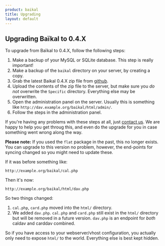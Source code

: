 ```yaml
---
product: baikal 
title: Upgrading
layout: default
---
```


Upgrading Baïkal to 0.4.X
-------------------------

To upgrade from Baïkal to 0.4.X, follow the following steps:

1. Make a backup of your MySQL or SQLite database. This step is really important!
2. Make a backup of the `baikal` directory on your server, by creating a copy.
3. Grab the latest Baikal 0.4.X zip file from [github][1].
4. Upload the contents of the zip file to the server, but make sure you *do not*
   overwrite the `Specific` directory. Everything else may be overwritten.
5. Open the administration panel on the server. Usually this is something like `http://dav.example.org/baikal/html/admin/`.
6. Follow the steps in the administration panel.

If you're having any problems with these steps at all, just [contact us][2].
We are happy to help you get throug this, and even do the upgrade for you in
case something went wrong along the way.

**Please note:** If you used the `flat` package in the past, this no longer
exists. You can upgrade to this version no problem, however, the end-points for
syncing changed so you might need to update these.

If it was before something like:

    http://example.org/baikal/cal.php

Then it's now:

    http://example.org/baikal/html/dav.php

So two things changed:

1. `cal.php`, `card.php` moved into the `html/` directory.
2. We added `dav.php`. `cal.php` and `card.php` still exist in the `html/`
   directory but will be removed in a future version. `dav.php` is an
   endpoint for _both_ caldav and carddav combined.

So if you have access to your webserver/vhost configuration, you actually only
need to expose `html/` to the world. Everything else is best kept hidden.

[1]: https://github.com/fruux/Baikal/releases
[2]: https://github.com/fruux/Baikal/issues/new
